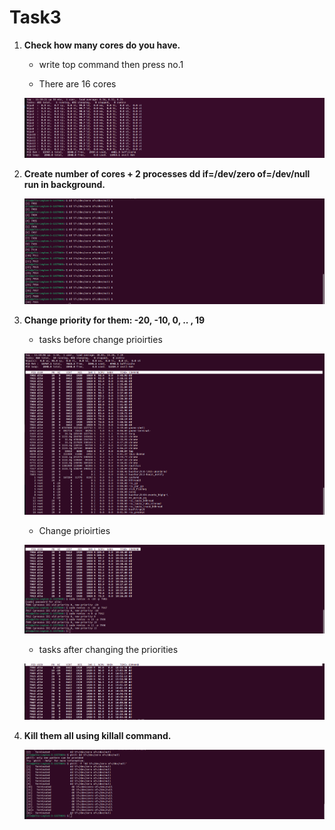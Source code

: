 <p align = "center">
<h1> Task3 </h1>
</p>


1. **Check how many cores do you have.**
   - write top command then press no.1 

   - There are 16 cores 
   <p align="center">
    <img src="./imgs/cores_no.png" alt="strace for ps">
    </p>



2. **Create number of cores + 2 processes dd if=/dev/zero of=/dev/null run in background.**
   <p align="center">
    <img src="./imgs/task3_dd.png" alt="strace for ls">
    </p>

3. **Change priority for them: -20, -10, 0, .. , 19**


   - tasks before change prioirties
   <p align="center">
    <img src="./imgs/task3_beforechangepriority.png" alt="strace for ls">
    </p>
  
   - Change prioirties
   <p align="center">
    <img src="./imgs/task3_changepriority.png" alt="strace for ls">
    </p>

   - tasks after changing the priorities
   <p align="center">
    <img src="./imgs/task3_afterchangepriority.png" alt="strace for ls">
    </p>

4. **Kill them all using killall command.**
   <p align="center">
    <img src="./imgs/task3_pkill.png" alt="strace for ls">
    </p>
   




